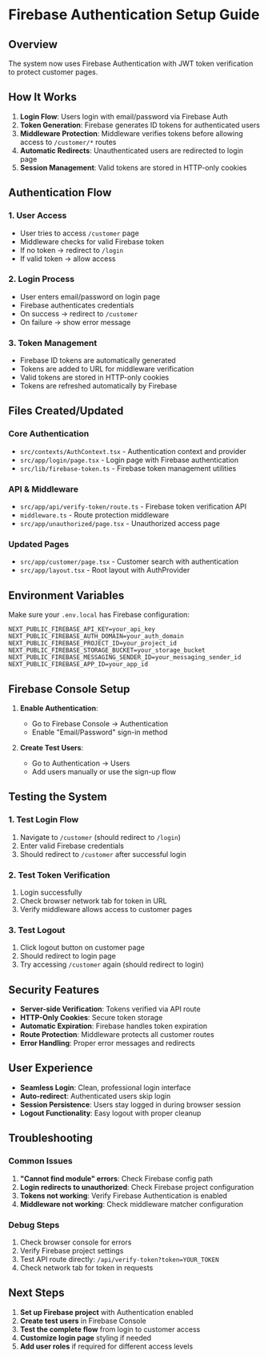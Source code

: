 # Firebase Authentication Setup Guide

## Overview
The system now uses Firebase Authentication with JWT token verification to protect customer pages.

## How It Works

1. **Login Flow**: Users login with email/password via Firebase Auth
2. **Token Generation**: Firebase generates ID tokens for authenticated users
3. **Middleware Protection**: Middleware verifies tokens before allowing access to `/customer/*` routes
4. **Automatic Redirects**: Unauthenticated users are redirected to login page
5. **Session Management**: Valid tokens are stored in HTTP-only cookies

## Authentication Flow

### 1. User Access
- User tries to access `/customer` page
- Middleware checks for valid Firebase token
- If no token → redirect to `/login`
- If valid token → allow access

### 2. Login Process
- User enters email/password on login page
- Firebase authenticates credentials
- On success → redirect to `/customer`
- On failure → show error message

### 3. Token Management
- Firebase ID tokens are automatically generated
- Tokens are added to URL for middleware verification
- Valid tokens are stored in HTTP-only cookies
- Tokens are refreshed automatically by Firebase

## Files Created/Updated

### Core Authentication
- `src/contexts/AuthContext.tsx` - Authentication context and provider
- `src/app/login/page.tsx` - Login page with Firebase authentication
- `src/lib/firebase-token.ts` - Firebase token management utilities

### API & Middleware
- `src/app/api/verify-token/route.ts` - Firebase token verification API
- `middleware.ts` - Route protection middleware
- `src/app/unauthorized/page.tsx` - Unauthorized access page

### Updated Pages
- `src/app/customer/page.tsx` - Customer search with authentication
- `src/app/layout.tsx` - Root layout with AuthProvider

## Environment Variables

Make sure your `.env.local` has Firebase configuration:

```env
NEXT_PUBLIC_FIREBASE_API_KEY=your_api_key
NEXT_PUBLIC_FIREBASE_AUTH_DOMAIN=your_auth_domain
NEXT_PUBLIC_FIREBASE_PROJECT_ID=your_project_id
NEXT_PUBLIC_FIREBASE_STORAGE_BUCKET=your_storage_bucket
NEXT_PUBLIC_FIREBASE_MESSAGING_SENDER_ID=your_messaging_sender_id
NEXT_PUBLIC_FIREBASE_APP_ID=your_app_id
```

## Firebase Console Setup

1. **Enable Authentication**:
   - Go to Firebase Console → Authentication
   - Enable "Email/Password" sign-in method

2. **Create Test Users**:
   - Go to Authentication → Users
   - Add users manually or use the sign-up flow

## Testing the System

### 1. Test Login Flow
1. Navigate to `/customer` (should redirect to `/login`)
2. Enter valid Firebase credentials
3. Should redirect to `/customer` after successful login

### 2. Test Token Verification
1. Login successfully
2. Check browser network tab for token in URL
3. Verify middleware allows access to customer pages

### 3. Test Logout
1. Click logout button on customer page
2. Should redirect to login page
3. Try accessing `/customer` again (should redirect to login)

## Security Features

- **Server-side Verification**: Tokens verified via API route
- **HTTP-Only Cookies**: Secure token storage
- **Automatic Expiration**: Firebase handles token expiration
- **Route Protection**: Middleware protects all customer routes
- **Error Handling**: Proper error messages and redirects

## User Experience

- **Seamless Login**: Clean, professional login interface
- **Auto-redirect**: Authenticated users skip login
- **Session Persistence**: Users stay logged in during browser session
- **Logout Functionality**: Easy logout with proper cleanup

## Troubleshooting

### Common Issues

1. **"Cannot find module" errors**: Check Firebase config path
2. **Login redirects to unauthorized**: Check Firebase project configuration
3. **Tokens not working**: Verify Firebase Authentication is enabled
4. **Middleware not working**: Check middleware matcher configuration

### Debug Steps

1. Check browser console for errors
2. Verify Firebase project settings
3. Test API route directly: `/api/verify-token?token=YOUR_TOKEN`
4. Check network tab for token in requests

## Next Steps

1. **Set up Firebase project** with Authentication enabled
2. **Create test users** in Firebase Console
3. **Test the complete flow** from login to customer access
4. **Customize login page** styling if needed
5. **Add user roles** if required for different access levels
